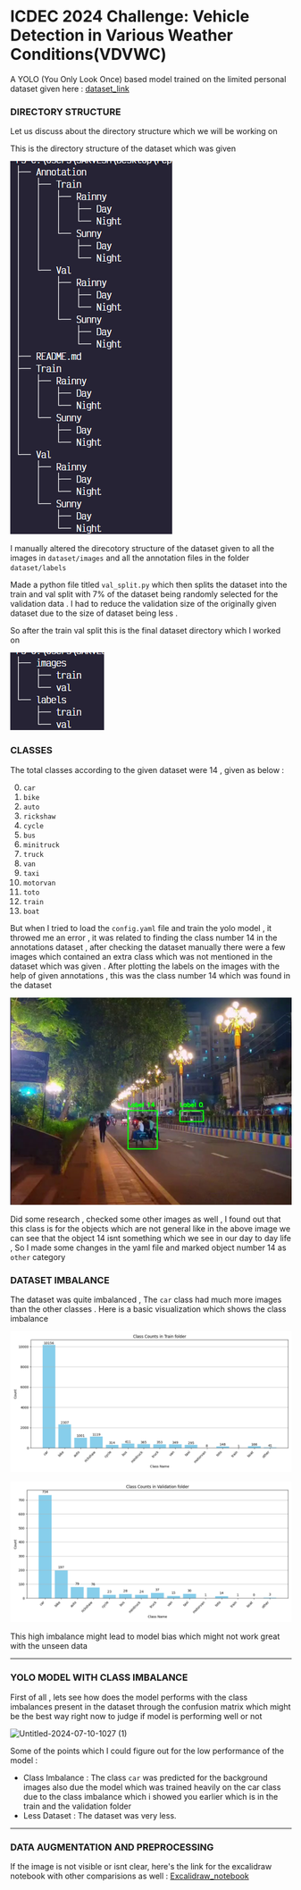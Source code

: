 # ICDEC 2024 Challenge: Vehicle Detection in Various Weather Conditions(VDVWC)

A YOLO (You Only Look Once) based model trained on the limited personal dataset given here : [dataset_link](https://github.com/Sourajit-Maity/juvdv2-vdvwc.git)

### DIRECTORY STRUCTURE

Let us discuss about the directory structure which we will be working on

This is the directory structure of the dataset which was given

![1720593678046](image/README/1720593678046.png)

I manually altered the direcotory structure of the dataset given to all the images in `dataset/images` and all the annotation files in the folder `dataset/labels`

Made a python file titled `val_split.py` which then splits the dataset into the train and val split with 7% of the dataset being randomly selected for the validation data . I had to reduce the validation size of the originally given dataset due to the size of dataset being less .

So after the train val split this is the final dataset directory which I worked on

![1720594258458](image/README/1720594258458.png)

### CLASSES 

The total classes according to the given dataset were 14 , given as below :

0. `car`
1. `bike`
2. `auto`
3. `rickshaw`
4. `cycle`
5. `bus`
6. `minitruck`
7. `truck`
8. `van`
9. `taxi`
10. `motorvan`
11. `toto`
12. `train`
13. `boat`

But when I tried to load the `config.yaml` file and train the yolo model , it throwed me an error , it was related to finding the class number 14 in the annotations dataset , after checking the dataset manually there were a few images which contained an extra class which was not mentioned in the dataset which was given . After plotting the labels on the images with the help of given annotations , this was the class number 14 which was found in the dataset

![1720797633869](image/README/1720797633869.png)

Did some research , checked some other images as well , I found out that this class is for the objects which are not general like in the above image we can see that the object 14 isnt something which we see in our day to day life , So I made some changes in the yaml file and marked object number 14 as `other` category

### DATASET IMBALANCE

The dataset was quite imbalanced  , The `car` class had much more images than the other classes . Here is a basic visualization which shows the class imbalance

![1720586899664](image/README/1720586899664.png)

![1720586938410](image/README/1720586938410.png)

This high imbalance might lead to model bias which might not work great with the unseen data

---

### YOLO MODEL WITH CLASS IMBALANCE

First of all , lets see how does the model performs with the class imbalances present in the dataset through the confusion matrix which might be the best way right now to judge if model is performing well or not

![Untitled-2024-07-10-1027 (1)](https://github.com/sksarvesh007/ICDEC-2024-Challenge/assets/118449813/23a9b8e0-10f0-4255-9efa-9641e647395e)

Some of the points which I could figure out for the low performance of the model :

* Class Imbalance : The class `car` was predicted for the background images also due the model which was trained heavily on the car class due to the class imbalance which i showed you earlier which is in the train and the validation folder
* Less Dataset : The dataset was very less.

---

### DATA AUGMENTATION AND PREPROCESSING

If the image is not visible or isnt clear, here's the link for the excalidraw notebook with other comparisions as well : [Excalidraw_notebook ](https://excalidraw.com/#json=N0QYiNPK9x-QPxrEU3Izt,em0B7E7QtfhwAaLFPTn84w)
